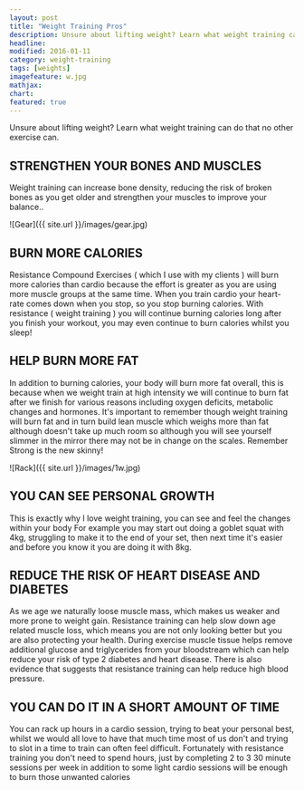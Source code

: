 ```yaml
---
layout: post
title: "Weight Training Pros"
description: Unsure about lifting weight? Learn what weight training can do that no other exercise can.
headline: 
modified: 2016-01-11
category: weight-training
tags: [weights]
imagefeature: w.jpg
mathjax: 
chart:
featured: true
---
```


Unsure about lifting weight? Learn what weight training can do that no other exercise can.

## STRENGTHEN YOUR BONES AND MUSCLES
Weight training can increase bone density, reducing the risk of broken bones as you get older and strengthen your muscles to improve your balance..

![Gear]({{ site.url }}/images/gear.jpg)


## BURN MORE CALORIES
Resistance Compound Exercises ( which I use with my clients ) will burn more calories than cardio because the effort is greater as you are using more muscle groups at the same time.
When you train cardio your heart-rate comes down when you stop, so you stop burning calories. With resistance ( weight training ) you will continue burning calories long after you finish your workout, you may even continue to burn calories whilst you sleep!


## HELP BURN MORE FAT
In addition to burning calories, your body will burn more fat overall, this is because when we weight train at high intensity we will continue to burn fat after we finish for various reasons including oxygen deficits, metabolic changes and hormones. It's important to remember though weight training will burn fat and in turn build lean muscle which weighs more than fat although doesn't take up much room so although you will see yourself slimmer in the mirror there may not be in change on the scales.
Remember Strong is the new skinny!

![Rack]({{ site.url }}/images/1w.jpg)

## YOU CAN SEE PERSONAL GROWTH 
This is exactly why I love weight training, you can see and feel the changes within your body
For example you may start out doing a goblet squat with 4kg, struggling to make it to the end of your set, then next time it's easier and before you know it you are doing it with 8kg.


## REDUCE THE RISK OF HEART DISEASE AND DIABETES 
As we age we naturally loose muscle mass, which makes us weaker and more prone to weight gain. Resistance training can help slow down age related muscle loss, which means you are not only looking better but you are also protecting your health.
During exercise muscle tissue helps remove additional glucose and triglycerides from your bloodstream which can help reduce your risk of type 2 diabetes and heart disease. There is also evidence that suggests that resistance training can help reduce high blood pressure.


## YOU CAN DO IT IN A SHORT AMOUNT OF TIME
You can rack up hours in a cardio session, trying to beat your personal  best, whilst we would all love to have that much time most of us don't and trying to slot in a time to train can often feel difficult. Fortunately with resistance training you don't need to spend hours, just by completing 2 to 3 30 minute sessions per week in addition to some light cardio sessions will be enough to burn those unwanted calories



